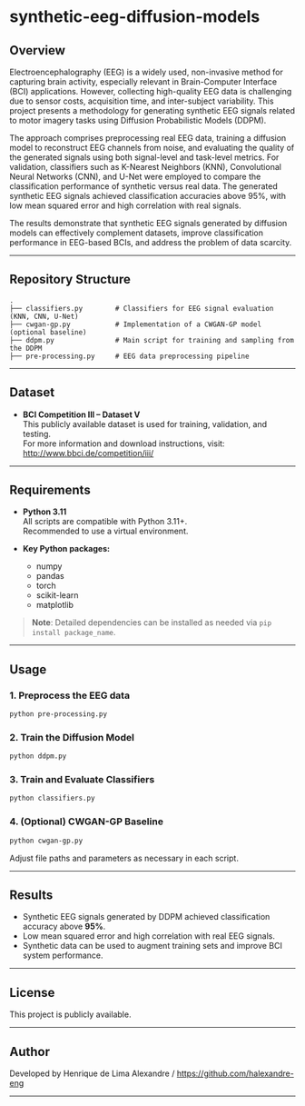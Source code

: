 
# synthetic-eeg-diffusion-models

## Overview

Electroencephalography (EEG) is a widely used, non-invasive method for capturing brain activity, especially relevant in Brain-Computer Interface (BCI) applications. However, collecting high-quality EEG data is challenging due to sensor costs, acquisition time, and inter-subject variability. This project presents a methodology for generating synthetic EEG signals related to motor imagery tasks using Diffusion Probabilistic Models (DDPM).

The approach comprises preprocessing real EEG data, training a diffusion model to reconstruct EEG channels from noise, and evaluating the quality of the generated signals using both signal-level and task-level metrics. For validation, classifiers such as K-Nearest Neighbors (KNN), Convolutional Neural Networks (CNN), and U-Net were employed to compare the classification performance of synthetic versus real data. The generated synthetic EEG signals achieved classification accuracies above 95%, with low mean squared error and high correlation with real signals.

The results demonstrate that synthetic EEG signals generated by diffusion models can effectively complement datasets, improve classification performance in EEG-based BCIs, and address the problem of data scarcity.

---

## Repository Structure

```
.
├── classifiers.py        # Classifiers for EEG signal evaluation (KNN, CNN, U-Net)
├── cwgan-gp.py           # Implementation of a CWGAN-GP model (optional baseline)
├── ddpm.py               # Main script for training and sampling from the DDPM
├── pre-processing.py     # EEG data preprocessing pipeline
```

---

## Dataset

- **BCI Competition III – Dataset V**  
  This publicly available dataset is used for training, validation, and testing.  
  For more information and download instructions, visit:  
  http://www.bbci.de/competition/iii/

---

## Requirements

- **Python 3.11**  
  All scripts are compatible with Python 3.11+.  
  Recommended to use a virtual environment.

- **Key Python packages:**  
  - numpy
  - pandas
  - torch
  - scikit-learn
  - matplotlib

> **Note**: Detailed dependencies can be installed as needed via `pip install package_name`.

---

## Usage

### 1. Preprocess the EEG data
```bash
python pre-processing.py
```

### 2. Train the Diffusion Model
```bash
python ddpm.py
```

### 3. Train and Evaluate Classifiers
```bash
python classifiers.py
```

### 4. (Optional) CWGAN-GP Baseline
```bash
python cwgan-gp.py
```

Adjust file paths and parameters as necessary in each script.

---

## Results

- Synthetic EEG signals generated by DDPM achieved classification accuracy above **95%**.
- Low mean squared error and high correlation with real EEG signals.
- Synthetic data can be used to augment training sets and improve BCI system performance.

---

## License

This project is publicly available.

---

## Author

Developed by Henrique de Lima Alexandre / https://github.com/halexandre-eng

---
